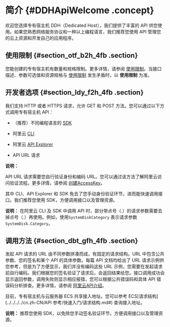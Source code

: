 # 简介 {#DDHApiWelcome .concept}

欢迎您选择专有宿主机 DDH（Dedicated Host），我们提供了丰富的 API 供您使用。如果您熟悉网络服务协议和一种以上编程语言，我们推荐您使用 API 管理您的云上资源和开发自己的应用程序。

## 使用限制 {#section_otf_b2h_4fb .section}

您能创建的专有宿主机有数量和规格限制。更多详情，请参阅 [使用限制](../../../../cn.zh-CN/产品简介/使用限制.md#)。当接口描述、参数可选值和资源规格与 [使用限制](../../../../cn.zh-CN/产品简介/使用限制.md#) 发生矛盾时，以 **使用限制** 为准。

## 开发者选项 {#section_ldy_f2h_4fb .section}

我们支持 HTTP 或者 HTTPS 请求，允许 GET 和 POST 方法。您可以通过以下方式调用专有宿主机 API：

-   （推荐）不同编程语言的 [SDK](https://github.com/aliyun)

-   阿里云 [CLI](https://help.aliyun.com/document_detail/29993.html)

-   阿里云 [API Explorer](https://api.aliyun.com/)

-   API URL 请求

**说明：** 

API URL 请求需要您自行验证身份和编码 URL。您可以通过该方法了解阿里云访问验证流程。更多详情，请参阅 [创建AccessKey](../../../../cn.zh-CN/通用参考/创建AccessKey.md#)。


其中 CLI、API Explorer 和 SDK 免去了您手动身份验证环节，进而能快速调用接口。我们推荐您使用 SDK，方便调用接口以及管理资源。

**说明：** 在阿里云 CLI 及 SDK 中调用 API 时，部分带点号（.）的请求参数需要去掉点号（.）再使用。例如，使用`SystemDiskCategory` 表示请求参数 `SystemDisk.Category`。

## 调用方法 {#section_dbt_gfh_4fb .section}

发起 API 请求的 URL 由不同参数拼凑而成，有固定的请求结构。URL 中包含公共参数、您的签名和某个 API 的具体参数。每篇 API 文档均给出了 URL 请求示例供您参考，但是为了方便显示，我们并没有编码这些 URL 示例，您需要在发起请求前自行编码。我们根据您的签名验证了请求后，会返回结果给您。接口调用成功会显示返回参数，调用失败则显示相应报错，您可以根据公共错误码和具体 API 错误码分析排查。更多详情，请参阅 [阿里云API介绍](https://help.aliyun.com/document_detail/66526.html)。

目前，专有宿主机与云服务器 ECS 共享接入地址。您可以参考 ECS[请求结构](../../../../cn.zh-CN/API 参考/快速入门/请求结构.md#) 查询接入地址。

**说明：** 推荐您使用 SDK，以免除您手动签名验证环节，方便调用接口以及管理资源。

